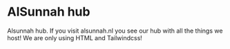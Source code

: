 # AlSunnah hub
Alsunnah hub. If you visit alsunnah.nl you see our hub with all the things we host!
We are only using HTML and Tailwindcss!
